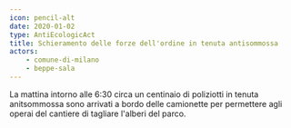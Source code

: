 ```yaml
---
icon: pencil-alt
date: 2020-01-02
type: AntiEcologicAct
title: Schieramento delle forze dell'ordine in tenuta antisommossa
actors:
    - comune-di-milano
    - beppe-sala
---
```


La mattina intorno alle 6:30 circa un centinaio di poliziotti in tenuta anitsommossa sono arrivati a bordo delle camionette per permettere agli operai del cantiere di tagliare l'alberi del parco.

